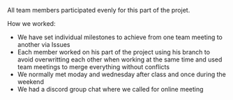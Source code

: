 All team members participated evenly for this part of the projet.

How we worked: 
-   We have set individual milestones to achieve from one team meeting to another via Issues
-   Each member worked on his part of the project using his branch to avoid overwritting each other when working at the same time and used team meetings to merge everything without conflicts 
-   We normally met moday and wednesday after class and once during the weekend
-   We had a discord group chat where we called for online meeting 
